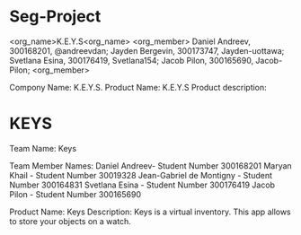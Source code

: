 # Seg-Project
<org_name>K.E.Y.S<org_name>
<org_member> Daniel Andreev, 300168201, @andreevdan; Jayden Bergevin, 300173747, Jayden-uottawa; Svetlana Esina, 300176419, Svetlana154; Jacob Pilon, 300165690, Jacob-Pilon;  <org_member>


Compony Name: K.E.Y.S.
Product Name: K.E.Y.S
Product description:

KEYS
======

Team Name: Keys

Team Member Names:
Daniel Andreev- Student Number 300168201
Maryan Khail - Student Number 30019328
Jean-Gabriel de Montigny - Student Number 300164831
Svetlana Esina - Student Number 300176419
Jacob Pilon - Student Number 300165690

Product Name: Keys
Description:
Keys is a virtual inventory. This app allows to store your objects on a watch.
